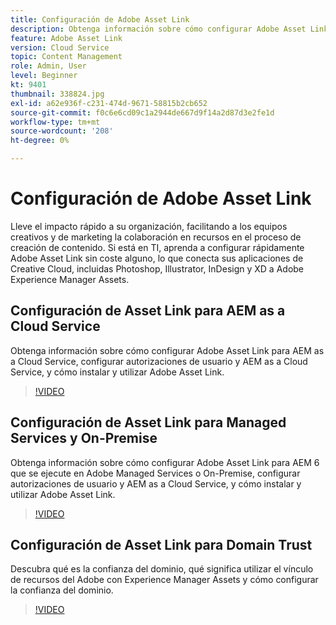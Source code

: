 ```yaml
---
title: Configuración de Adobe Asset Link
description: Obtenga información sobre cómo configurar Adobe Asset Link sin coste alguno, que conecta sus aplicaciones de Creative Cloud, incluidas Photoshop, Illustrator, InDesign y XD a Adobe Experience Manager Assets.
feature: Adobe Asset Link
version: Cloud Service
topic: Content Management
role: Admin, User
level: Beginner
kt: 9401
thumbnail: 338824.jpg
exl-id: a62e936f-c231-474d-9671-58815b2cb652
source-git-commit: f0c6e6cd09c1a2944de667d9f14a2d87d3e2fe1d
workflow-type: tm+mt
source-wordcount: '208'
ht-degree: 0%

---
```


# Configuración de Adobe Asset Link

Lleve el impacto rápido a su organización, facilitando a los equipos creativos y de marketing la colaboración en recursos en el proceso de creación de contenido. Si está en TI, aprenda a configurar rápidamente Adobe Asset Link sin coste alguno, lo que conecta sus aplicaciones de Creative Cloud, incluidas Photoshop, Illustrator, InDesign y XD a Adobe Experience Manager Assets.

## Configuración de Asset Link para AEM as a Cloud Service

Obtenga información sobre cómo configurar Adobe Asset Link para AEM as a Cloud Service, configurar autorizaciones de usuario y AEM as a Cloud Service, y cómo instalar y utilizar Adobe Asset Link.

>[!VIDEO](https://video.tv.adobe.com/v/338824/?quality=12&learn=on)

## Configuración de Asset Link para Managed Services y On-Premise

Obtenga información sobre cómo configurar Adobe Asset Link para AEM 6 que se ejecute en Adobe Managed Services o On-Premise, configurar autorizaciones de usuario y AEM as a Cloud Service, y cómo instalar y utilizar Adobe Asset Link.

>[!VIDEO](https://video.tv.adobe.com/v/338823/?quality=12&learn=on)


## Configuración de Asset Link para Domain Trust

Descubra qué es la confianza del dominio, qué significa utilizar el vínculo de recursos del Adobe con Experience Manager Assets y cómo configurar la confianza del dominio.

>[!VIDEO](https://video.tv.adobe.com/v/338825/?quality=12&learn=on)
